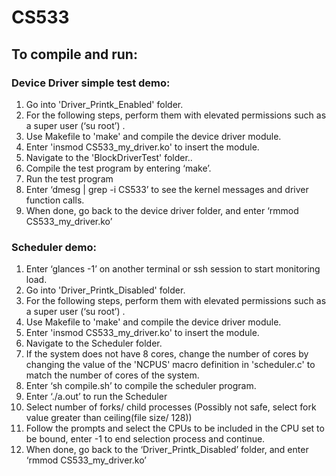# CS533

## To compile and run:

### Device Driver simple test demo:
1. Go into 'Driver_Printk_Enabled' folder.
2. For the following steps, perform them with elevated permissions such as a super user (‘su root’) .
3. Use Makefile to 'make' and compile the device driver module.
4. Enter 'insmod CS533_my_driver.ko' to insert the module.
5. Navigate to the 'BlockDriverTest' folder..
6. Compile the test program by entering ‘make’.
7. Run the test program
8. Enter ‘dmesg | grep -i CS533’ to see the kernel messages and driver function calls.
9. When done, go back to the device driver folder, and enter ‘rmmod CS533_my_driver.ko’

### Scheduler demo:

1. Enter ‘glances -1’ on another terminal or ssh session to start monitoring load.
2. Go into 'Driver_Printk_Disabled' folder.
3. For the following steps, perform them with elevated permissions such as a super user (‘su root’) .
4. Use Makefile to 'make' and compile the device driver module.
5. Enter 'insmod CS533_my_driver.ko' to insert the module.
6. Navigate to the Scheduler folder.
7. If the system does not have 8 cores, change the number of cores by changing the value of the 'NCPUS' macro definition in 'scheduler.c' to match the number of cores of the system.
8. Enter ‘sh compile.sh’ to compile the scheduler program.
9. Enter ‘./a.out’ to run the Scheduler
10. Select number of forks/ child processes (Possibly not safe, select fork value greater than ceiling(file size/ 128))
11. Follow the prompts and select the CPUs to be included in the CPU set to be bound, enter -1 to end selection process and continue.
12. When done, go back to the ‘Driver_Printk_Disabled’ folder, and enter ‘rmmod CS533_my_driver.ko’

